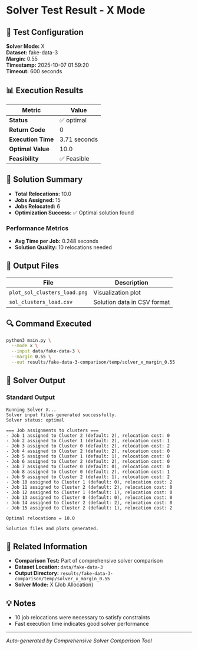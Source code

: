 # Solver Test Result - X Mode

## 🔧 Test Configuration

**Solver Mode:** X  
**Dataset:** fake-data-3  
**Margin:** 0.55  
**Timestamp:** 2025-10-07 01:59:20  
**Timeout:** 600 seconds  

## 📊 Execution Results

| Metric | Value |
|--------|-------|
| **Status** | ✅ optimal |
| **Return Code** | 0 |
| **Execution Time** | 3.71 seconds |
| **Optimal Value** | 10.0 |
| **Feasibility** | ✅ Feasible |

## 🎯 Solution Summary

- **Total Relocations:** 10.0
- **Jobs Assigned:** 15
- **Jobs Relocated:** 6
- **Optimization Success:** ✅ Optimal solution found

### Performance Metrics
- **Avg Time per Job:** 0.248 seconds
- **Solution Quality:** 10 relocations needed


## 📁 Output Files

| File | Description |
|------|-------------|
| `plot_sol_clusters_load.png` | Visualization plot |
| `sol_clusters_load.csv` | Solution data in CSV format |


## 🔍 Command Executed

```bash
python3 main.py \
  --mode x \
  --input data/fake-data-3 \
  --margin 0.55 \
  --out results/fake-data-3-comparison/temp/solver_x_margin_0.55
```

## 📝 Solver Output

### Standard Output
```
Running Solver X...
Solver input files generated successfully.
Solver status: optimal

=== Job assignments to clusters ===
- Job 1 assigned to Cluster 2 (default: 2), relocation cost: 0
- Job 2 assigned to Cluster 1 (default: 2), relocation cost: 1
- Job 3 assigned to Cluster 0 (default: 2), relocation cost: 2
- Job 4 assigned to Cluster 2 (default: 2), relocation cost: 0
- Job 5 assigned to Cluster 1 (default: 1), relocation cost: 0
- Job 6 assigned to Cluster 2 (default: 2), relocation cost: 0
- Job 7 assigned to Cluster 0 (default: 0), relocation cost: 0
- Job 8 assigned to Cluster 0 (default: 2), relocation cost: 1
- Job 9 assigned to Cluster 2 (default: 1), relocation cost: 2
- Job 10 assigned to Cluster 1 (default: 0), relocation cost: 2
- Job 11 assigned to Cluster 2 (default: 2), relocation cost: 0
- Job 12 assigned to Cluster 1 (default: 1), relocation cost: 0
- Job 13 assigned to Cluster 0 (default: 0), relocation cost: 0
- Job 14 assigned to Cluster 2 (default: 2), relocation cost: 0
- Job 15 assigned to Cluster 2 (default: 1), relocation cost: 2

Optimal relocations = 10.0

Solution files and plots generated.

```

## 🔗 Related Information

- **Comparison Test:** Part of comprehensive solver comparison
- **Dataset Location:** `data/fake-data-3`
- **Output Directory:** `results/fake-data-3-comparison/temp/solver_x_margin_0.55`
- **Solver Mode:** X (Job Allocation)

## 💡 Notes

- 10 job relocations were necessary to satisfy constraints
- Fast execution time indicates good solver performance

---

*Auto-generated by Comprehensive Solver Comparison Tool*